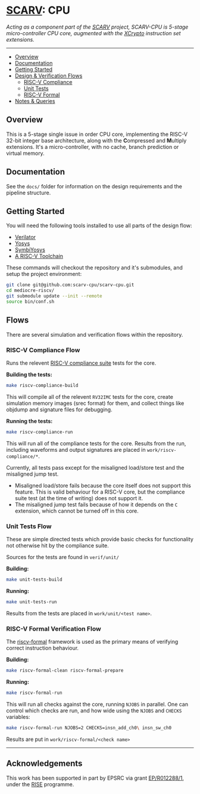 
# [SCARV](https://github.com/scarv): CPU

*Acting as a component part of the
[SCARV](https://www.scarv.org)
project,
SCARV-CPU is 5-stage micro-controller CPU core,
augmented with the
[XCrypto](https://github.com/scarv/xcrypto)
instruction set extensions.*

---

- [Overview](#Overview)
- [Documentation](#Documentation)
- [Getting Started](#Getting-Started)
- [Design & Verification Flows](#Flows)
  - [RISC-V Compliance](#RISC-V-Compliance-Flow)
  - [Unit Tests](#Unit-Tests-Flow)
  - [RISC-V Formal](#RISC-V-Formal-Verfication-Flow)
- [Notes & Queries](#Notes-and-Queries)

## Overview

This is a 5-stage single issue in order CPU core, implementing the
RISC-V 32-bit integer base architecture, along with the **C**ompressed
and **M**ultiply extensions.
It's a micro-controller, with no cache, branch prediction or
virtual memory.

## Documentation

See the `docs/` folder for information on the design requirements and
the pipeline structure.

## Getting Started

You will need the following tools installed to use all parts of the
design flow:
- [Verilator](https://www.veripool.org/projects/verilator/)
- [Yosys](http://www.clifford.at/yosys/)
- [SymbiYosys](https://symbiyosys.readthedocs.io/en/latest/index.html)
- [A RISC-V Toolchain](https://github.com/riscv/riscv-gnu-toolchain)

These commands will checkout the repository and it's submodules, and
setup the project environment:

```sh
git clone git@github.com:scarv-cpu/scarv-cpu.git
cd mediocre-riscv/
git submodule update --init --remote
source bin/conf.sh
```

## Flows

There are several simulation and verification flows within the repository.

### RISC-V Compliance Flow

Runs the relevent 
[RISC-V compliance suite](https://github.com/riscv/riscv-compliance)
tests for the core.

**Building the tests:**

```sh
make riscv-compliance-build
```

This will compile all of the relevent `RV32IMC` tests for the core, create
simulation memory images (srec format) for them, and collect things
like objdump and signature files for debugging.

**Running the tests:**

```sh
make riscv-compliance-run
```

This will run all of the compliance tests for the core.
Results from the run, including waveforms and output signatures are
placed in `work/riscv-compliance/*`.

Currently, all tests pass except for the misaligned load/store test and
the misaligned jump test.
- Misaligned load/store fails because the core itself does not support
  this feature. This is valid behaviour for a RISC-V core, but the
  compliance suite test (at the time of writing) does not support it.
- The misaligned jump test fails because of how it depends on the `C`
  extension, which cannot be turned off in this core.

### Unit Tests Flow

These are simple directed tests which provide basic checks for
functionality not otherwise hit by the compliance suite.

Sources for the tests are found in `verif/unit/`

**Building:**
```sh
make unit-tests-build
```

**Running:**
```sh
make unit-tests-run
```

Results from the tests are placed in `work/unit/<test name>`.

### RISC-V Formal Verification Flow

The [riscv-formal](https://github.com/SymbioticEDA/riscv-formal/) framework
is used as the primary means of verifying correct instruction behaviour.

**Building:**
```sh
make riscv-formal-clean riscv-formal-prepare
```

**Running:**
```sh
make riscv-formal-run
```

This will run all checks against the core, running `NJOBS` in parallel.
One can control which checks are run, and how wide using the `NJOBS` and
`CHECKS` variables:

```sh
make riscv-formal-run NJOBS=2 CHECKS=insn_add_ch0\ insn_sw_ch0
```

Results are put in `work/riscv-formal/<check name>`

---

## Acknowledgements

This work has been supported in part by EPSRC via grant 
[EP/R012288/1](https://gow.epsrc.ukri.org/NGBOViewGrant.aspx?GrantRef=EP/R012288/1),
under the [RISE](http://www.ukrise.org) programme.
